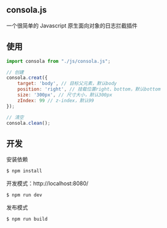 ## consola.js

一个很简单的 Javascript 原生面向对象的日志拦截插件

## 使用

```js
import consola from "./js/consola.js";

// 创建
consola.creat({
    target: 'body', // 目标父元素，默认body
    position: 'right', // 挂载位置right、bottom，默认bottom
    size: '300px', // 尺寸大小，默认300px
    zIndex: 99 // z-index，默认99
});

// 清空
consola.clean();

```
## 开发

安装依赖

```sh
$ npm install
```

开发模式：http://localhost:8080/

```sh
$ npm run dev
```

发布模式

```sh
$ npm run build
```
